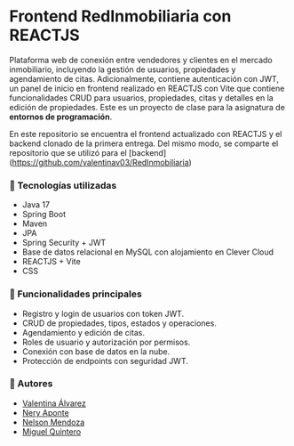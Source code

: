 # Frontend RedInmobiliaria con REACTJS

Plataforma web de conexión entre vendedores y clientes en el mercado inmobiliario, incluyendo la gestión de usuarios, propiedades y agendamiento de citas. Adicionalmente, contiene autenticación con JWT, un panel de inicio en frontend realizado en REACTJS con Vite que contiene funcionalidades CRUD para usuarios, propiedades, citas y detalles en la edición de propiedades. Este es un proyecto de clase para la asignatura de **entornos de programación**.

En este repositorio se encuentra el frontend actualizado con REACTJS y el backend clonado de la primera entrega. Del mismo modo, se comparte el repositorio que se utilizó para el [backend] (https://github.com/valentinav03/RedInmobiliaria) 

### 🔧 Tecnologías utilizadas
- Java 17
- Spring Boot
- Maven
- JPA
- Spring Security + JWT
- Base de datos relacional en MySQL con alojamiento en Clever Cloud
- REACTJS + Vite
- CSS
  
### 🚀 Funcionalidades principales
- Registro y login de usuarios con token JWT.
- CRUD de propiedades, tipos, estados y operaciones.
- Agendamiento y edición de citas.
- Roles de usuario y autorización por permisos.
- Conexión con base de datos en la nube.
- Protección de endpoints con seguridad JWT.

### 👤 Autores
- [Valentina Álvarez](https://github.com/valentinav03)
- [Nery Aponte](https://github.com/NeryAponte98)
- [Nelson Mendoza](https://github.com/NelsonMendoza1021)
- [Miguel Quintero](https://github.com/quinteromiguel)
